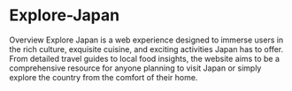 # Explore-Japan
Overview
Explore Japan is a web experience designed to immerse users in the rich culture, exquisite cuisine, and exciting activities Japan has to offer. From detailed travel guides to local food insights, the website aims to be a comprehensive resource for anyone planning to visit Japan or simply explore the country from the comfort of their home.
